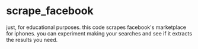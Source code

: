 # scrape_facebook
just, for educational purposes. this code scrapes facebook's marketplace for iphones.
you can experiment making your searches and see if it extracts the results you need.
